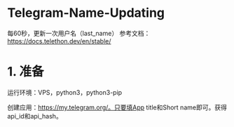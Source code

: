 # Telegram-Name-Updating
每60秒，更新一次用户名（last_name）
参考文档：https://docs.telethon.dev/en/stable/
# 1. 准备
运行环境：VPS，python3，python3-pip

创建应用：https://my.telegram.org/。只要填App title和Short name即可。获得api_id和api_hash。
